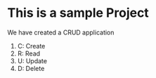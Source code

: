 # This is a sample Project

We have created a CRUD application

1. C: Create
2. R: Read
3. U: Update
4. D: Delete
